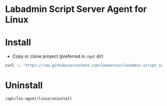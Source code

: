# Labadmin Script Server Agent for Linux
# Install
  * Copy or clone proyect (preferred in `/opt` dir)
```bash
curl -L 'https://raw.githubusercontent.com/leomarcov/labadmin-script_server_agent/refs/heads/main/linux/install' | bash
 ```
# Uninstall
```bash
/opt/lss-agent/linux/uninstall
 ```
